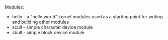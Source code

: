Modules:
 * hello - a "hello world" kernel modules used as a starting point for writing and building other modules
 * scull - simple character device module
 * sbull - simple block device module
